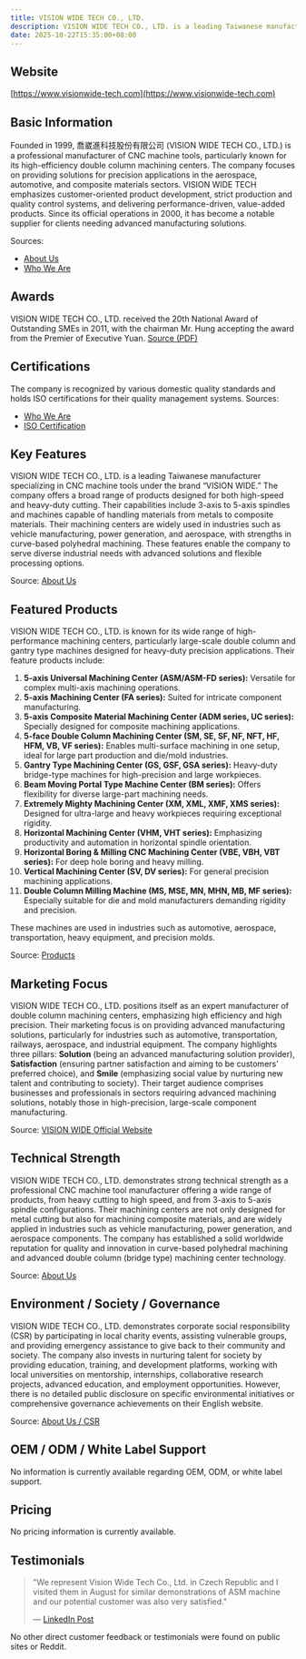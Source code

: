 ```yaml
---
title: VISION WIDE TECH CO., LTD.
description: VISION WIDE TECH CO., LTD. is a leading Taiwanese manufacturer specializing in high-precision CNC double column machining centers, providing advanced solutions for industries such as aerospace, automotive, and composite materials.
date: 2025-10-22T15:35:00+08:00
---
```


## Website

[https://www.visionwide-tech.com](https://www.visionwide-tech.com)

## Basic Information

Founded in 1999, 喬崴進科技股份有限公司 (VISION WIDE TECH CO., LTD.) is a professional manufacturer of CNC machine tools, particularly known for its high-efficiency double column machining centers. The company focuses on providing solutions for precision applications in the aerospace, automotive, and composite materials sectors. VISION WIDE TECH emphasizes customer-oriented product development, strict production and quality control systems, and delivering performance-driven, value-added products. Since its official operations in 2000, it has become a notable supplier for clients needing advanced manufacturing solutions.

Sources:
- [About Us](https://www.visionwide-tech.com/en/about_us.html)
- [Who We Are](https://www.visionwide-tech.com/tw/who_we_are.html)

## Awards

VISION WIDE TECH CO., LTD. received the 20th National Award of Outstanding SMEs in 2011, with the chairman Mr. Hung accepting the award from the Premier of Executive Yuan.
[Source (PDF)](https://www.visionwide-tech.com/pdf/Outstanding-eng.pdf)

## Certifications

The company is recognized by various domestic quality standards and holds ISO certifications for their quality management systems.
Sources:
- [Who We Are](https://www.visionwide-tech.com/en/who_we_are.html)
- [ISO Certification](https://smp.visionwide-tech.com/en/tags/iso-certification/)

## Key Features

VISION WIDE TECH CO., LTD. is a leading Taiwanese manufacturer specializing in CNC machine tools under the brand “VISION WIDE.” The company offers a broad range of products designed for both high-speed and heavy-duty cutting. Their capabilities include 3-axis to 5-axis spindles and machines capable of handling materials from metals to composite materials. Their machining centers are widely used in industries such as vehicle manufacturing, power generation, and aerospace, with strengths in curve-based polyhedral machining. These features enable the company to serve diverse industrial needs with advanced solutions and flexible processing options.

Source: [About Us](https://www.visionwide-tech.com/en/about_us.html)

## Featured Products

VISION WIDE TECH CO., LTD. is known for its wide range of high-performance machining centers, particularly large-scale double column and gantry type machines designed for heavy-duty precision applications. Their feature products include:

1. **5-axis Universal Machining Center (ASM/ASM-FD series):** Versatile for complex multi-axis machining operations.
2. **5-axis Machining Center (FA series):** Suited for intricate component manufacturing.
3. **5-axis Composite Material Machining Center (ADM series, UC series):** Specially designed for composite machining applications.
4. **5-face Double Column Machining Center (SM, SE, SF, NF, NFT, HF, HFM, VB, VF series):** Enables multi-surface machining in one setup, ideal for large part production and die/mold industries.
5. **Gantry Type Machining Center (GS, GSF, GSA series):** Heavy-duty bridge-type machines for high-precision and large workpieces.
6. **Beam Moving Portal Type Machine Center (BM series):** Offers flexibility for diverse large-part machining needs.
7. **Extremely Mighty Machining Center (XM, XML, XMF, XMS series):** Designed for ultra-large and heavy workpieces requiring exceptional rigidity.
8. **Horizontal Machining Center (VHM, VHT series):** Emphasizing productivity and automation in horizontal spindle orientation.
9. **Horizontal Boring & Milling CNC Machining Center (VBE, VBH, VBT series):** For deep hole boring and heavy milling.
10. **Vertical Machining Center (SV, DV series):** For general precision machining applications.
11. **Double Column Milling Machine (MS, MSE, MN, MHN, MB, MF series):** Especially suitable for die and mold manufacturers demanding rigidity and precision.

These machines are used in industries such as automotive, aerospace, transportation, heavy equipment, and precision molds.

Source: [Products](https://www.visionwide-tech.com/en/products.html)

## Marketing Focus

VISION WIDE TECH CO., LTD. positions itself as an expert manufacturer of double column machining centers, emphasizing high efficiency and high precision. Their marketing focus is on providing advanced manufacturing solutions, particularly for industries such as automotive, transportation, railways, aerospace, and industrial equipment. The company highlights three pillars: **Solution** (being an advanced manufacturing solution provider), **Satisfaction** (ensuring partner satisfaction and aiming to be customers' preferred choice), and **Smile** (emphasizing social value by nurturing new talent and contributing to society). Their target audience comprises businesses and professionals in sectors requiring advanced machining solutions, notably those in high-precision, large-scale component manufacturing.

Source: [VISION WIDE Official Website](https://www.visionwide-tech.com/)

## Technical Strength

VISION WIDE TECH CO., LTD. demonstrates strong technical strength as a professional CNC machine tool manufacturer offering a wide range of products, from heavy cutting to high speed, and from 3-axis to 5-axis spindle configurations. Their machining centers are not only designed for metal cutting but also for machining composite materials, and are widely applied in industries such as vehicle manufacturing, power generation, and aerospace components. The company has established a solid worldwide reputation for quality and innovation in curve-based polyhedral machining and advanced double column (bridge type) machining center technology.

Source: [About Us](https://www.visionwide-tech.com/en/about_us.html)

## Environment / Society / Governance

VISION WIDE TECH CO., LTD. demonstrates corporate social responsibility (CSR) by participating in local charity events, assisting vulnerable groups, and providing emergency assistance to give back to their community and society. The company also invests in nurturing talent for society by providing education, training, and development platforms, working with local universities on mentorship, internships, collaborative research projects, advanced education, and employment opportunities. However, there is no detailed public disclosure on specific environmental initiatives or comprehensive governance achievements on their English website.

Source: [About Us / CSR](https://www.visionwide-tech.com/en/about_us03.html)

## OEM / ODM / White Label Support

No information is currently available regarding OEM, ODM, or white label support.

## Pricing

No pricing information is currently available.

## Testimonials

> "We represent Vision Wide Tech Co., Ltd. in Czech Republic and I visited them in August for similar demonstrations of ASM machine and our potential customer was also very satisfied."
>
> — [LinkedIn Post](https://www.linkedin.com/posts/julia-chou-vision-wide-leading-machine-maker-from-taiwan-1458132a3_our-valued-customer-visited-vision-wide-to-activity-7377241014522195968-j3Kz)

No other direct customer feedback or testimonials were found on public sites or Reddit.